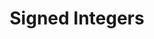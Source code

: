 ---
has_children: false
layout: default
title: Signed Integers
parent: Data Types
grand_parent: Protocol
nav_order: 4
---